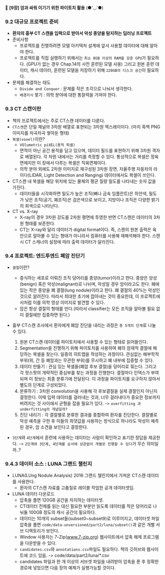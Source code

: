 📕 <b> [9장] 암과 싸워 이기기 위한 파이토치 활용</b> (●'◡'●)

### 9.2 대규모 프로젝트 준비
- <b>환자의 흉부 CT 스캔을 입력으로 받아서 악성 종양을 탐지하는 딥러닝 프로젝트</b>
- 준비사항
    - 프로젝트를 진행하려면 모델 아키텍처 설계에 앞서 사용할 데이터에 대해 알아야 한다.
    - 프로젝트를 직접 실행하기 위해서는 `최소 8GB 이상의 RAM을 갖춘 GPU`가 필요하다. (GPU가 없는 경우 Chap.14의 사전 훈련된 모델 사용)
    그리고 원본 훈련 데이터, 캐시 데이터, 훈련된 모델을 저장하기 위해 `220GB의 디스크 공간`이 필요하다.
- 문제를 해결하는 태도
    - `Divide and Conquer` : 문제를 작은 조각으로 나눠서 생각한다.
    - `배경지식` 쌓기 : 의학 분야에 대한 통찰력을 가져야 한다.

### 9.3 CT 스캔이란
- 책의 프로젝트에서는 주로 CT스캔 데이터를 다룬다.
- `CT스캔`은 단일 채널의 3차원 배열로 표현되는 3차원 엑스레이이다. (마치 흑백 PNG 이미지를 차곡차곡 쌓아둔 형태)
- `복셀(voxel)`이란?
    - `VOlumetric piXEL(용적 픽셀)`
    - 면적이 아닌 공간 용적을 담고 있으며, 데이터 필드를 표현하기 위해 3차원 격자로 배열된다. 각 차원 내에서는 거리를 측정할 수 있다. 통상적으로 복셀은 정육면체지만 이 장에서 다루는 복셀은 직육면체이다.
    - 의학 분야 외에도 2차원 이미지로 재구성된 3차원 장면, 자율주행 자동차의 라이다(LIDAR, Light Detection and Ranging) 데이터에서도 복셀이 쓰인다.
- CT스캔 내 복셀을 해당 위치에 있는 물체의 평균 질량 밀도를 나타내는 숫자 값을 가진다.
    - 데이터들을 시각화하면 밀도가 높은 조직(뼈나 금속 임플란트)은 하얀색, 밀도가 낮은 조직(공기, 폐조직)은 검은색으로 보이고, 지방이나 조직은 다양한 밝기의 회색으로 나타난다. 
- CT vs. X-ray
    - X-ray의 경우 3차원 강도를 2차원 평면에 투영한 반면 CT스캔은 데이터의 3차원 형태를 보존한다.
    - CT는 X-ray와 달리 데이터가 digital format이다. 즉, 스캔의 원본 출력은 육안으로 알아볼 수 있는 형태가 아니라서 컴퓨터를 사용해 재해석해야 한다. 스캔 시 CT 스캐너의 설정에 따라 출력 데이터가 달라진다.

### 9.4 프로젝트: 엔드투엔드 폐암 진단기
- `결절`이란?
    - 증식하는 세포로 이뤄진 조직 덩어리를 종양(tumor)이라고 한다. 종양은 양성(benign) 혹은 악성(malignant)로 나뉘며, 악성일 경우 암이라고도 한다. 폐에 있는 작은 종양을 폐 결절(lung nodule)이라고 한다. 폐 결절의 40%는 악성인 것으로 알려진다. 따라서 최대한 초기에 잡아내는 것이 중요한데, 이 프로젝트에서처럼 이를 의학 영상 이미지로 발견할 수 있다. 
    - 암은 항상 결절의 형태를 띤다.(따라서 classifier는 모든 조직을 알아볼 필요 없이 결절에만 집중하면 된다.)

- 흉부 CT스캔 조사에서 환자에게 폐암 진단을 내리는 과정은 `총 5개의 단계`로 나눌 수 있다. 
    1. 원본 CT스캔 데이터를 파이토치에서 사용할 수 있는 형태로 읽어들인다. 
    2. Segmentation을 진행하기 위해 파이토치를 사용하여 폐의 잠재적 결절에 해당하는 복셀을 찾는다. 일종의 히트맵을 작성하는 과정이다. 관심없는 해부학적 부위(위, 간 등 폐암과는 무관한 부위)를 무시하고 폐 내부에 집중할 수 있다. 
    3. 데이터 만들기 : 관심 있는 복셀들(폐암 후보 결절)을 덩어리로 묶는다. 그리고 각 핫스팟의 개략적인 중심부를 찾는 과정을 진행한다. 결절마다 인덱스가 부여되며 이 정보는 최종 분류기에 전달된다. 이 과정을 파이토치를 요구하지 않아서 별도의 단계로 구성되었다.
    4. 분류하기 : 3차원 convolution을 사용해 각 후보결절을 실제 결절인지 아닌지 결정한다. 이때 입력 데이터를 걸러내는 것과, 너무 걸러내다가 중요한 정보까지 버려지는 것 사이에서 균형을 잡을 필요가 있다. -> `overfitting 과 underfitting의 개념일까?`
    5. 진단 내리기 : 각 결절별로 분류한 결과를 종합하여 환자를 진단한다. 결절별로 악성 예측을 구한 후 이들의 최댓값을 사용하는 방식으로 하나라도 악성이 예측된 경우, 암 소견을 보인다고 결정한다. 
- `3단계`와 `4단계`에서 훈련에 사용하는 데이터는 사람이 확인하고 표기한 정답을 제공한다. -> `2단계와 3단계, 4단계를 순서에 상관없이 개별로 진행할 수 있다`가 무슨 의미일까..?

### 9.4.3 데이터 소스 : LUNA 그랜드 챌린지
- LUNA(LUng Nodule Analysis) 2016 그랜드 챌린지에서 가져온 CT스캔 데이터를 사용한다.
    - 환자의 CT스캔 자료를 고품질로 레이블 작업한 공개 데이터셋임.
- LUNA 데이터 다운로드
    - 압축을 풀면 120GB 공간을 차지하는 데이터셋.
    - CT데이터 전체를 읽는 대신 필요한 부분만 읽도록 데이터를 작은 덩어리로 나눠둘 100GB 정도의 캐시 공간이 필요하다.
    - 데이터는 10개의 subset들(subset0~subset9)로 이루어지고, 데이터셋 파일 압축을 풀면 `code/data-unversioned/part2/luna/subset()`과 같은 개별 서브 디렉토리가 보인다.
    - Window 사용자는 7-Zip(www.7-zip.org) 웹사이트에서 압축 해제 프로그램을 다운받을 수 있다.
    - `candidates.csv`와 `annotations.csv`파일도 필요하다. 책의 깃허브와 웹사이트에 코드 있음. -> code/data/part2/luna/*.csv
    - candidates 파일과 한 개 이상의 서브셋 파일을 내려받아 압축을 푼 후 정확한 경로에 넣었으면 다음 장의 예제가 실행가능할 것이다. 




